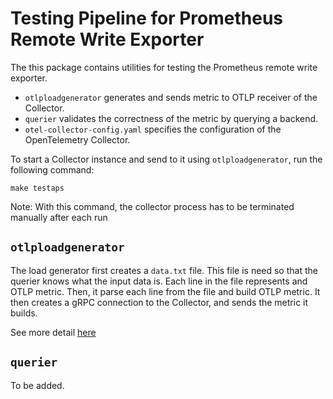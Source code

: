 # Testing Pipeline for Prometheus Remote Write Exporter
The this package contains utilities for testing the Prometheus remote write exporter. 

- `otlploadgenerator` generates and
sends metric to OTLP receiver of the Collector. 
- `querier` validates the correctness of the metric by querying a backend.
- `otel-collector-config.yaml` specifies the configuration of the OpenTelemetry Collector.

To start a Collector instance and send to it using `otlploadgenerator`, run the following command:

```
make testaps
```
Note: With this command, the collector process has to be terminated manually after each run
## `otlploadgenerator`
The load generator first creates a `data.txt` file. This file is need so that the querier knows what the input data is.
Each line in the file represents and OTLP metric. Then, it parse each line from the file and build OTLP metric. 
It then creates a gRPC connection to the Collector, and sends the metric it builds. 

See more detail [here](./otlploadgenerator/README.md)

## `querier`
To be added.
